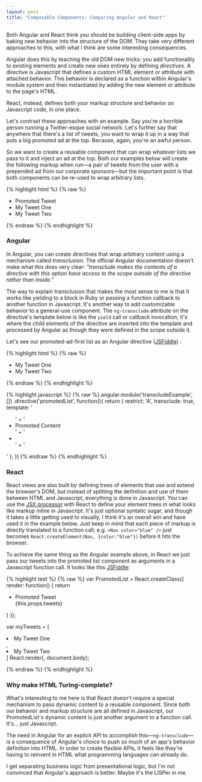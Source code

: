 ```yaml
---
layout: post
title: "Composable Components: Comparing Angular and React"
---
```


Both Angular and React think you should be building client-side apps by baking new behavior into the structure of the DOM. They take very different approaches to this, with what I think are some interesting consequences.

Angular does this by teaching the old DOM new tricks: you add functionality to existing elements and create new ones entirely by defining _directives_. A directive is Javascript that defines a custom HTML element or attribute with attached behavior. This behavior is declared as a function within Angular's module system and then instantiated by adding the new element or attribute to the page's HTML.

React, instead, defines both your markup structure and behavior *as* Javascript code, in one place.

Let's contrast these approaches with an example. Say you're a horrible person running a Twitter-esque social network. Let's further say that anywhere that there's a list of tweets, you want to wrap it up in a way that puts a big promoted ad at the top. Because, again, you're an awful person.

So we want to create a reusable component that can wrap whatever lists we pass to it and inject an ad at the top. Both our examples below will create the following markup when run—a pair of tweets from the user with a prepended ad from our corporate sponsors—but the important point is that both components can be re-used to wrap arbitrary lists.

{% highlight html %}
{% raw %}
<ul>
    <li>Promoted Tweet</li>
    <li>My Tweet One</li>
    <li>My Tweet Two</li>
</ul>
{% endraw %}
{% endhighlight %}


### Angular

In Angular, you can create directives that wrap arbitrary content using a mechanism called _transclusion_. The official Angular documentation doesn't make what this does very clear: _"transclude makes the contents of a directive with this option have access to the scope outside of the directive rather than inside."_

The way to explain transclusion that makes the most sense to me is that it works like yielding to a block in Ruby or passing a function callback to another function in Javascript. It's another way to add customizable behavior to a general-use component. The `ng-transclude` attribute on the directive's template below is like the `yield` call or callback invocation; it's where the child elements of the directive are inserted into the template and processed by Angular as though they were defined in the scope outside it.

Let's see our promoted-ad-first list as an Angular directive ([JSFiddle](http://jsfiddle.net/92uz99f4/2/)) :

{% highlight html %}
{% raw %}
<div ng-app="transcludeExample">
  <div>
      <ul promoted-list>
          <li>My Tweet One</li>
          <li>My Tweet Two</li>
      </ul>
  </div>
</div>
{% endraw %}
{% endhighlight %}

{% highlight javascript %}
{% raw %}
angular.module('transcludeExample', [])
   .directive('promotedList', function(){
      return {
        restrict: 'A',
        transclude: true,
        template: '<ul>' +
                    '<li>Promoted Content</li>' +
                    '<li ng-transclude></li>' +
                  '</ul>'
      };
  })
{% endraw %}
{% endhighlight %}

### React

React views are also built by defining trees of elements that use and extend the browser's DOM, but instead of splitting the definition and use of them between HTML and Javascript, everything is done in Javascript. You can use the [JSX processor](http://facebook.github.io/react/docs/jsx-in-depth.html) with React to define your element trees in what looks like markup inline in Javascript. It's just optional syntatic sugar, and though it takes a little getting used to visually, I think it's an overall win and have used it in the example below. Just keep in mind that each piece of markup is directly translated to a function call; e.g. `<Nav color="blue" />` just becomes `React.createElement(Nav, {color:"blue"})` before it hits the browser.

To achieve the same thing as the Angular example above, in React we just pass our tweets into the promoted list component as arguments in a Javascript function call. It looks like this [JSFiddle](http://jsfiddle.net/2qydq9gs/2/):

{% highlight text %}
{% raw %}
var PromotedList = React.createClass({
    render: function() {
        return <ul>
                  <li>Promoted Tweet</li>
                  {this.props.tweets}
               </ul>
    }
});

var myTweets = [
  <li>My Tweet One</li>,
  <li>My Tweet Two</li>
]
React.render(<PromotedList tweets={myTweets} />, document.body);

{% endraw %}
{% endhighlight %}

### Why make HTML Turing-complete?

What's interesting to me here is that React doesn't require a special mechanism to pass dynamic content to a reusable component. Since both our behavior and markup structure are all defined in Javascript, our PromotedList's dynamic content is just another argument to a function call. It's... just Javascript.

The need in Angular for an explicit API to accomplish this—`ng-transclude`— is a consequence of Angular's choice to push so much of an app's behavior definition into HTML. In order to create flexible APIs, it feels like they're having to reinvent in HTML what programming languages can already do.

I get separating business logic from presentational logic, but I'm not convinced that Angular's approach is better. Maybe it's the LISPer in me.

